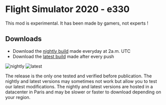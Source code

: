 
# Flight Simulator 2020 - e330

This mod is experimental. It has been made by gamers, not experts !

## Downloads

* Download the [nightly build](https://e330.r9r.dev/nightly.zip) made everyday at 2a.m. UTC
* Download the [latest build](https://e330.r9r.dev/latest.zip) made after every push

![nightly](https://github.com/r9r-dev/fs2020-e330/workflows/nightly/badge.svg) ![latest](https://github.com/r9r-dev/fs2020-e330/workflows/latest/badge.svg)

The release is the only one tested and verified before publication. The nightly and latest versions may sometimes not work but allow you to test our latest modifications. The nightly and latest versions are hosted in a datacenter in Paris and may be slower or faster to download depending on your region.

